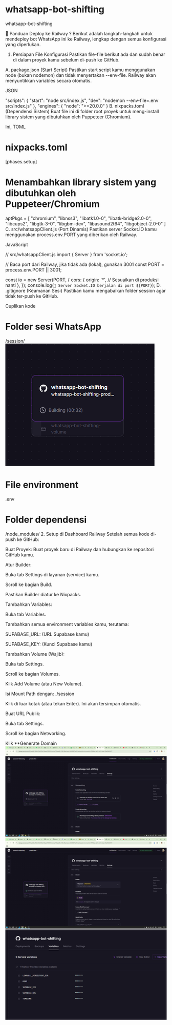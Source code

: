 # whatsapp-bot-shifting
whatsapp-bot-shifting

🚀 Panduan Deploy ke Railway ?
Berikut adalah langkah-langkah untuk mendeploy bot WhatsApp ini ke Railway, lengkap dengan semua konfigurasi yang diperlukan.

1. Persiapan File Konfigurasi
Pastikan file-file berikut ada dan sudah benar di dalam proyek kamu sebelum di-push ke GitHub.

A. package.json (Start Script)
Pastikan start script kamu menggunakan node (bukan nodemon) dan tidak menyertakan --env-file. Railway akan menyuntikkan variables secara otomatis.

JSON

"scripts": {
  "start": "node src/index.js",
  "dev": "nodemon --env-file=.env src/index.js"
},
"engines": {
  "node": ">=20.0.0"
}
B. nixpacks.toml (Dependensi Sistem)
Buat file ini di folder root proyek untuk meng-install library sistem yang dibutuhkan oleh Puppeteer (Chromium).

Ini, TOML

# nixpacks.toml

[phases.setup]
# Menambahkan library sistem yang dibutuhkan oleh Puppeteer/Chromium
aptPkgs = [
  "chromium",
  "libnss3",
  "libatk1.0-0",
  "libatk-bridge2.0-0",
  "libcups2",
  "libgtk-3-0",
  "libgbm-dev",
  "libasound2t64",
  "libgobject-2.0-0"
]
C. src/whatsappClient.js (Port Dinamis)
Pastikan server Socket.IO kamu menggunakan process.env.PORT yang diberikan oleh Railway.

JavaScript

// src/whatsappClient.js
import { Server } from 'socket.io';

// Baca port dari Railway, jika tidak ada (lokal), gunakan 3001
const PORT = process.env.PORT || 3001; 

const io = new Server(PORT, {
  cors: {
    origin: '*', // Sesuaikan di produksi nanti
  },
});
console.log(`📡 Server Socket.IO berjalan di port ${PORT}`);
D. .gitignore (Keamanan Sesi)
Pastikan kamu mengabaikan folder session agar tidak ter-push ke GitHub.

Cuplikan kode

# Folder sesi WhatsApp
/session/
![alt text](image.png)

# File environment
.env

# Folder dependensi
/node_modules/
2. Setup di Dashboard Railway
Setelah semua kode di-push ke GitHub:

Buat Proyek: Buat proyek baru di Railway dan hubungkan ke repositori GitHub kamu.

Atur Builder:

Buka tab Settings di layanan (service) kamu.

Scroll ke bagian Build.

Pastikan Builder diatur ke Nixpacks.

Tambahkan Variables:

Buka tab Variables.

Tambahkan semua environment variables kamu, terutama:

SUPABASE_URL: (URL Supabase kamu)

SUPABASE_KEY: (Kunci Supabase kamu)

Tambahkan Volume (Wajib):

Buka tab Settings.

Scroll ke bagian Volumes.

Klik Add Volume (atau New Volume).

Isi Mount Path dengan: ./session

Klik di luar kotak (atau tekan Enter). Ini akan tersimpan otomatis.

Buat URL Publik:

Buka tab Settings.

Scroll ke bagian Networking.

Klik **Generate Domain
![alt text]({60B3AA9B-0072-4F66-81E4-0F14AFEA06E5}.png)
![alt text]({AAA6D6CC-2855-4F9A-8960-B0E4F20AA2AB}.png)
![alt text]({4F068CD5-2093-43D3-8365-D402C979FB5B}.png)